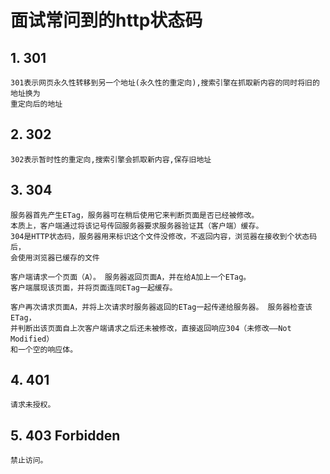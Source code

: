 # 面试常问到的http状态码

## 1. 301
```
301表示网页永久性转移到另一个地址(永久性的重定向),搜索引擎在抓取新内容的同时将旧的地址换为
重定向后的地址
```

## 2. 302
```
302表示暂时性的重定向,搜索引擎会抓取新内容,保存旧地址
```

## 3. 304
```
服务器首先产生ETag，服务器可在稍后使用它来判断页面是否已经被修改。
本质上，客户端通过将该记号传回服务器要求服务器验证其（客户端）缓存。
304是HTTP状态码，服务器用来标识这个文件没修改，不返回内容，浏览器在接收到个状态码后，
会使用浏览器已缓存的文件

客户端请求一个页面（A）。 服务器返回页面A，并在给A加上一个ETag。 
客户端展现该页面，并将页面连同ETag一起缓存。 

客户再次请求页面A，并将上次请求时服务器返回的ETag一起传递给服务器。 服务器检查该ETag，
并判断出该页面自上次客户端请求之后还未被修改，直接返回响应304（未修改——Not Modified）
和一个空的响应体。
```


## 4. 401 
```
请求未授权。
```

## 5. 403 Forbidden 
```
禁止访问。
```